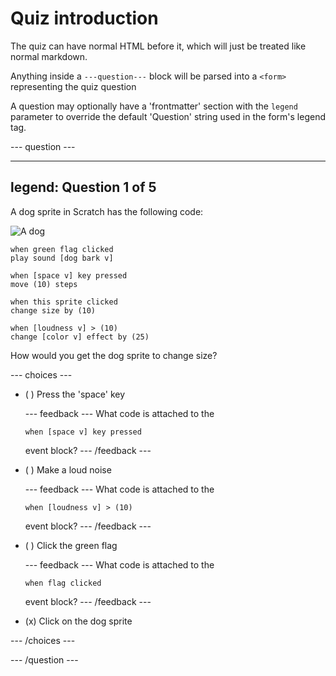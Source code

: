 # Quiz introduction

The quiz can have normal HTML before it, which will just be treated like normal markdown.

Anything inside a `---question---` block will be parsed into a `<form>` representing the quiz question

A question may optionally have a 'frontmatter' section with the `legend` parameter to override the default 'Question' string used in the form's legend tag.

--- question ---

---
legend: Question 1 of 5
---

A dog sprite in Scratch has the following code:

![A dog](images/q1-1.png)

```blocks3
when green flag clicked
play sound [dog bark v]

when [space v] key pressed
move (10) steps

when this sprite clicked
change size by (10)

when [loudness v] > (10)
change [color v] effect by (25)
```

How would you get the dog sprite to change size?

--- choices ---

- ( ) Press the 'space' key

  --- feedback ---
  What code is attached to the
  ```blocks3
  when [space v] key pressed
  ```
  event block?
  --- /feedback ---

- ( ) Make a loud noise

  --- feedback ---
  What code is attached to the
  ```blocks3
  when [loudness v] > (10)
  ```
  event block?
  --- /feedback ---

- ( ) Click the green flag

  --- feedback ---
  What code is attached to the
  ```blocks3
  when flag clicked
  ```
  event block?
  --- /feedback ---

- (x) Click on the dog sprite

--- /choices ---

--- /question ---
